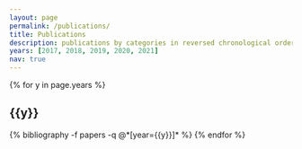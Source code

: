 ```yaml
---
layout: page
permalink: /publications/
title: Publications
description: publications by categories in reversed chronological order.
years: [2017, 2018, 2019, 2020, 2021]
nav: true
---
```


<div class="publications">

{% for y in page.years %}
  <h2 class="year">{{y}}</h2>
  {% bibliography -f papers -q @*[year={{y}}]* %}
{% endfor %}

</div>
